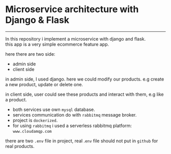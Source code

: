 # Microservice architecture with Django & Flask
<hr>

<div>
    <p>
        In this repository i implement a microservice with django and flask.<br>
        this app is a very simple ecommerce feature app.

here there are two side:
* admin side
* client side

in admin side, I used django. here we could modify our products. e.g create a new product, update or delete one.

in client side, user could see these products and interact with them, e.g like a product.

* both services use own `mysql` database.    
* services communication do with `rabbitmq` message broker.
* project is `dockerized`. 
* for using `rabbitmq` i used a serverless rabbitmq platform: `www.cloudamqp.com`

there are two `.env` file in project, real .`env` file should not put in `github` for real products.

</p>
</div>